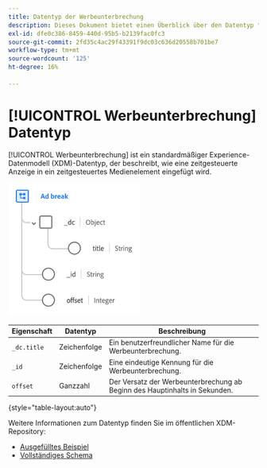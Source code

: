 ```yaml
---
title: Datentyp der Werbeunterbrechung
description: Dieses Dokument bietet einen Überblick über den Datentyp "Ad Break Experience Data Model (XDM)".
exl-id: dfe0c386-8459-440d-95b5-b2139fac0fc3
source-git-commit: 2fd35c4ac29f43391f9dc03c636d20558b701be7
workflow-type: tm+mt
source-wordcount: '125'
ht-degree: 16%

---
```


# [!UICONTROL Werbeunterbrechung] Datentyp

[!UICONTROL Werbeunterbrechung] ist ein standardmäßiger Experience-Datenmodell (XDM)-Datentyp, der beschreibt, wie eine zeitgesteuerte Anzeige in ein zeitgesteuertes Medienelement eingefügt wird.

![Datentypstruktur](../images/data-types/ad-break.png)

| Eigenschaft | Datentyp | Beschreibung |
| --- | --- | --- |
| `_dc.title` | Zeichenfolge | Ein benutzerfreundlicher Name für die Werbeunterbrechung. |
| `_id` | Zeichenfolge | Eine eindeutige Kennung für die Werbeunterbrechung. |
| `offset` | Ganzzahl | Der Versatz der Werbeunterbrechung ab Beginn des Hauptinhalts in Sekunden. |

{style="table-layout:auto"}

Weitere Informationen zum Datentyp finden Sie im öffentlichen XDM-Repository:

* [Ausgefülltes Beispiel](https://github.com/adobe/xdm/blob/master/components/datatypes/marketing/advertising-break.example.1.json)
* [Vollständiges Schema](https://github.com/adobe/xdm/blob/master/components/datatypes/marketing/advertising-break.schema.json)
